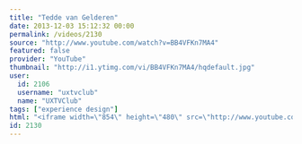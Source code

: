```yaml
---
title: "Tedde van Gelderen"
date: 2013-12-03 15:12:32 00:00
permalink: /videos/2130
source: "http://www.youtube.com/watch?v=BB4VFKn7MA4"
featured: false
provider: "YouTube"
thumbnail: "http://i1.ytimg.com/vi/BB4VFKn7MA4/hqdefault.jpg"
user:
  id: 2106
  username: "uxtvclub"
  name: "UXTVClub"
tags: ["experience design"]
html: "<iframe width=\"854\" height=\"480\" src=\"http://www.youtube.com/embed/BB4VFKn7MA4?wmode=transparent&feature=oembed\" frameborder=\"0\" allowfullscreen></iframe>"
id: 2130
---
```


